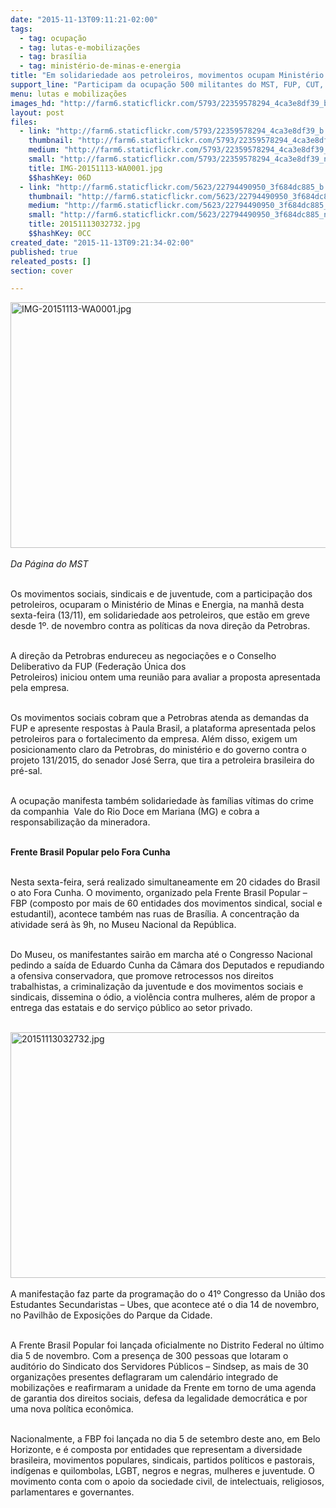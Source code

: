 ```yaml
---
date: "2015-11-13T09:11:21-02:00"
tags:
  - tag: ocupação
  - tag: lutas-e-mobilizações
  - tag: brasília
  - tag: ministério-de-minas-e-energia
title: "Em solidariedade aos petroleiros, movimentos ocupam Ministério de Minas e Energia"
support_line: "Participam da ocupação 500 militantes do MST, FUP, CUT, UNE, UBES e Levante Popular da Juventude, com apoio da Frente Brasil Popular, que faz uma marcha a partir das 9h em defesa da democracia, contra o ajuste fiscal e pelo \"Fora Cunha\"."
menu: lutas e mobilizações
images_hd: "http://farm6.staticflickr.com/5793/22359578294_4ca3e8df39_b.jpg"
layout: post
files:
  - link: "http://farm6.staticflickr.com/5793/22359578294_4ca3e8df39_b.jpg"
    thumbnail: "http://farm6.staticflickr.com/5793/22359578294_4ca3e8df39_t.jpg"
    medium: "http://farm6.staticflickr.com/5793/22359578294_4ca3e8df39_z.jpg"
    small: "http://farm6.staticflickr.com/5793/22359578294_4ca3e8df39_n.jpg"
    title: IMG-20151113-WA0001.jpg
    $$hashKey: 06D
  - link: "http://farm6.staticflickr.com/5623/22794490950_3f684dc885_b.jpg"
    thumbnail: "http://farm6.staticflickr.com/5623/22794490950_3f684dc885_t.jpg"
    medium: "http://farm6.staticflickr.com/5623/22794490950_3f684dc885_z.jpg"
    small: "http://farm6.staticflickr.com/5623/22794490950_3f684dc885_n.jpg"
    title: 20151113032732.jpg
    $$hashKey: 0CC
created_date: "2015-11-13T09:21:34-02:00"
published: true
releated_posts: []
section: cover

---
```

<p><img alt="IMG-20151113-WA0001.jpg" height="393" src="http://farm6.staticflickr.com/5793/22359578294_4ca3e8df39_b.jpg" width="700" /><br />
<br />
<em>Da P&aacute;gina do MST</em></p>

<p><br />
Os movimentos sociais, sindicais e de juventude, com a participa&ccedil;&atilde;o dos petroleiros, ocuparam o Minist&eacute;rio de Minas e Energia, na manh&atilde; desta sexta-feira (13/11), em solidariedade aos petroleiros, que est&atilde;o em greve desde 1&ordm;. de novembro contra as pol&iacute;ticas da nova dire&ccedil;&atilde;o da Petrobras.</p>

<p><br />
A dire&ccedil;&atilde;o da Petrobras endureceu as negocia&ccedil;&otilde;es e o Conselho Deliberativo da FUP (Federa&ccedil;&atilde;o &Uacute;nica dos<br />
Petroleiros) iniciou ontem uma reuni&atilde;o para avaliar a proposta apresentada pela empresa.</p>

<p><br />
Os movimentos sociais cobram que a Petrobras atenda as demandas da FUP e apresente respostas &agrave; Paula Brasil, a plataforma apresentada pelos petroleiros para o fortalecimento da empresa. Al&eacute;m disso, exigem um posicionamento claro da Petrobras, do minist&eacute;rio e do governo contra o projeto 131/2015, do senador Jos&eacute; Serra, que tira a petroleira brasileira do pr&eacute;-sal.</p>

<p><br />
A ocupa&ccedil;&atilde;o manifesta tamb&eacute;m solidariedade &agrave;s fam&iacute;lias v&iacute;timas do crime da companhia&nbsp; Vale do Rio Doce em Mariana (MG) e cobra a responsabiliza&ccedil;&atilde;o da mineradora.</p>

<p><br />
<strong>Frente Brasil Popular pelo Fora Cunha</strong></p>

<p><br />
Nesta sexta-feira, ser&aacute; realizado simultaneamente em 20 cidades do Brasil o ato Fora Cunha. O movimento, organizado pela Frente Brasil Popular &ndash; FBP (composto por mais de 60 entidades dos movimentos sindical, social e estudantil), acontece tamb&eacute;m nas ruas de Bras&iacute;lia. A concentra&ccedil;&atilde;o da atividade ser&aacute; &agrave;s 9h, no Museu Nacional da Rep&uacute;blica.</p>

<p><br />
Do Museu, os manifestantes sair&atilde;o em marcha at&eacute; o Congresso Nacional pedindo a sa&iacute;da de Eduardo Cunha da C&acirc;mara dos Deputados e repudiando a ofensiva conservadora, que promove retrocessos nos direitos trabalhistas, a criminaliza&ccedil;&atilde;o da juventude e dos movimentos sociais e sindicais, dissemina o &oacute;dio, a viol&ecirc;ncia contra mulheres, al&eacute;m de propor a entrega das estatais e do servi&ccedil;o p&uacute;blico ao setor privado.</p>

<p><br />
<img alt="20151113032732.jpg" height="393" src="http://farm6.staticflickr.com/5623/22794490950_3f684dc885_b.jpg" width="700" /><br />
<br />
A manifesta&ccedil;&atilde;o faz parte da programa&ccedil;&atilde;o do o 41&ordm; Congresso da Uni&atilde;o dos Estudantes Secundaristas &ndash; Ubes, que acontece at&eacute; o dia 14 de novembro, no Pavilh&atilde;o de Exposi&ccedil;&otilde;es do Parque da Cidade.</p>

<p><br />
A Frente Brasil Popular foi lan&ccedil;ada oficialmente no Distrito Federal no &uacute;ltimo dia 5 de novembro. Com a presen&ccedil;a de 300 pessoas que lotaram o audit&oacute;rio do Sindicato dos Servidores P&uacute;blicos &ndash; Sindsep, as mais de 30 organiza&ccedil;&otilde;es presentes deflagraram um calend&aacute;rio integrado de mobiliza&ccedil;&otilde;es e reafirmaram a unidade da Frente em torno de uma agenda de garantia dos direitos sociais, defesa da legalidade democr&aacute;tica e por uma nova pol&iacute;tica econ&ocirc;mica.</p>

<p><br />
Nacionalmente, a FBP foi lan&ccedil;ada no dia 5 de setembro deste ano, em Belo Horizonte, e &eacute; composta por entidades que representam a diversidade brasileira, movimentos populares, sindicais, partidos pol&iacute;ticos e pastorais, ind&iacute;genas e quilombolas, LGBT, negros e negras, mulheres e juventude. O movimento conta com o apoio da sociedade civil, de intelectuais, religiosos, parlamentares e governantes.</p>
